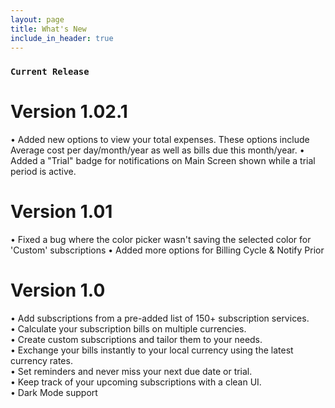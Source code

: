 ```yaml
---
layout: page
title: What's New
include_in_header: true
---
```



### `Current Release`
# **Version 1.02.1**
• Added new options to view your total expenses. 
These options include Average cost per day/month/year as well as bills due this month/year.
• Added a "Trial" badge for notifications on Main Screen shown while a trial period is active.


# **Version 1.01**
• Fixed a bug where the color picker wasn't saving the selected color for 'Custom' subscriptions
• Added more options for Billing Cycle & Notify Prior


# **Version 1.0**
• Add subscriptions from a pre-added list of 150+ subscription services. <br>
• Calculate your subscription bills on multiple currencies. <br>
• Create custom subscriptions and tailor them to your needs. <br>
• Exchange your bills instantly to your local currency using the latest currency rates. <br>
• Set reminders and never miss your next due date or trial. <br>
• Keep track of your upcoming subscriptions with a clean UI. <br>
• Dark Mode support <br>
